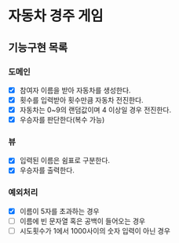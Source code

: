 # 자동차 경주 게임

## 기능구현 목록

### 도메인
- [x] 참여자 이름을 받아 자동차를 생성한다.
- [x] 횟수를 입력받아 횟수만큼 자동차 전진한다.  
- [x] 자동차는 0~9의 랜덤값이며 4 이상일 경우 전진한다.
- [x] 우승자를 판단한다(복수 가능)

### 뷰
- [x] 입력된 이름은 쉼표로 구분한다.
- [x] 우승자를 출력한다.

### 예외처리
- [x] 이름이 5자를 초과하는 경우
- [ ] 이름에 빈 문자열 혹은 공백이 들어오는 경우
- [ ] 시도횟수가 1에서 1000사이의 숫자 입력이 아닌 경우